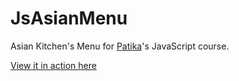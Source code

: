 # JsAsianMenu
Asian Kitchen's Menu for <a href="http://www.patika.dev">Patika</a>'s JavaScript course.

<a href="https://furkancnkr.github.io/JsAsianMenu/JsAsianMenu/">View it in action here</a>
